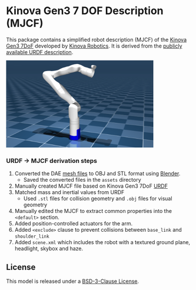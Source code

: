 # Kinova Gen3 7 DOF Description (MJCF)

This package contains a simplified robot description (MJCF) of the
[Kinova Gen3 7DoF](https://www.kinovarobotics.com/product/gen3-robots) developed by
[Kinova Robotics](https://www.kinovarobotics.com/). It is derived from the
[publicly available URDF
description](https://github.com/Kinovarobotics/ros2_kortex/tree/main/kortex_description/arms/gen3/7dof).

<p float="left">
  <img src="gen3_7dof.png" width="400">
</p>

### URDF → MJCF derivation steps
1. Converted the DAE [mesh
   files](https://github.com/Kinovarobotics/ros2_kortex/tree/main/kortex_description/arms/gen3/7dof/meshes)
   to OBJ and STL format using [Blender](https://www.blender.org/).
   * Saved the converted files in the `assets` directory
2. Manually created MJCF file based on Kinova Gen3 7DoF [URDF](https://github.com/Kinovarobotics/ros2_kortex/tree/main/kortex_description/arms/gen3/7dof)
3. Matched mass and inertial values from URDF
    * Used `.stl` files for collision geometry and `.obj` files for visual geometry
4. Manually edited the MJCF to extract common properties into the `<default>` section.
5. Added position-controlled actuators for the arm.
6. Added `<exclude>` clause to prevent collisions between `base_link` and `shoulder_link`
7. Added `scene.xml` which includes the robot with a textured ground plane, headlight, skybox and haze.

## License

This model is released under a [BSD-3-Clause License](LICENSE).

